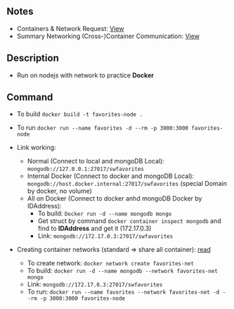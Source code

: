 ## Notes
- Containers & Network Request: [View](https://github.com/NewTechnology123/Docker/issues/8)
- Summary Networking (Cross-)Container Communication: [View](https://github.com/NewTechnology123/Docker/issues/9)
## Description
- Run on nodejs with network to practice **Docker**
## Command
- To build ```docker build -t favorites-node .```
- To run ```docker run --name favorites -d --rm -p 3000:3000 favorites-node```
- Link working: 
    - Normal (Connect to local and mongoDB Local): ```mongodb://127.0.0.1:27017/swfavorites```
    - Internal Docker (Connect to docker and mongoDB Local): ```mongodb://host.docker.internal:27017/swfavorites``` (special Domain by docker, no volume)
    - All on Docker (Connect to docker anhd mongoDB Docker by IDAddress):
        - To build: ```Docker run -d --name mongodb mongo```
        - Get struct by command ```docker container inspect mongodb``` and find to **IDAddress** and get it (172.17.0.3) 
        - Link: ```mongodb://172.17.0.3:27017/swfavorites```

- Creating container networks (standard => share all container): [read](https://github.com/NewTechnology123/Docker/issues/7)
    - To create network: ```docker network create favorites-net```
    - To build: ```docker run -d --name mongodb --network favorites-net mongo```
    - Link: ```mongodb://172.17.0.3:27017/swfavorites```
    - To run: ```docker run --name favorites --network favorites-net -d --rm -p 3000:3000 favorites-node```
    

